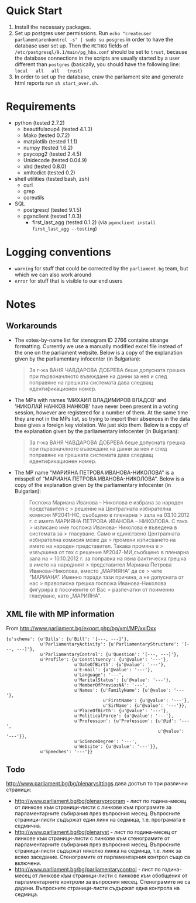 # Quick Start

 1. Install the necessary packages.
 2. Set up postgres user permissions. Run
    `echo "createuser parlamentarenkontrol -s" | sudo su posgres` in order to
    have the database user set up. Then the `METHOD` fields of
    `/etc/postgresql/9.1/main/pg_hba.conf` should be set to `trust`, because
    the database connections in the scripts are usually started by a user
    different than `postgres` (basically, you should have the following line:
    `local   all   all   trust`)
 3. In order to set up the database, craw the parliament site and generate html
    reports run `sh start_over.sh`.

# Requirements

 - python (tested 2.7.2)
   - beautifulsoup4 (tested 4.1.3)
   - Mako (tested 0.7.2)
   - matplotlib (tested 1.1.1)
   - numpy (tested 1.6.2)
   - psycopg2 (tested 2.4.5)
   - Unidecode (tested 0.04.9)
   - xlrd (tested 0.8.0)
   - xmltodict (tested 0.2)
 - shell utilities (tested bash, zsh)
   - curl
   - grep
   - coreutils
 - SQL
   - postgresql (tested 9.1.5)
   - pgxnclient (tested 1.0.3)
     - first_last_agg (tested 0.1.2) (via `pgxnclient install first_last_agg --testing`)

# Logging conventions

 - `warning` for stuff that could be corrected by the `parliament.bg` team, but
   which we can also work around
 - `error` for stuff that is visible to our end users

# Notes

## Workarounds

*   The votes-by-name list for stenogram ID 2766 contains strange formatting.
    Currently we use a manually modified excel file instead of the one on the
    parliament website. Below is a copy of the explanation given by the
    parliamentary infocenter (in Bulgarian):

    > За г-жа ВАНЯ ЧАВДАРОВА ДОБРЕВА беше допусната грешка при първоначлното
въвеждане на данни за нея и след поправяне на грешката системата дава следващ
идентификационен номер.

*   The MPs with names 'МИХАИЛ ВЛАДИМИРОВ ВЛАДОВ' and 'НИКОЛАЙ НАНКОВ НАНКОВ'
    have never been present in a voting session, however are registered for a
    number of them. At the same time they are not in the MPs list, so trying to
    import their absences in the data base gives a foreign key violation. We
    just skip them. Below is a copy of the explanation given by the
    parliamentary infocenter (in Bulgarian):

    > За г-жа ВАНЯ ЧАВДАРОВА ДОБРЕВА беше допусната грешка при първоначлното
въвеждане на данни за нея и след поправяне на грешката системата дава следващ
идентификационен номер.

*   The MP name "МАРИЯНА ПЕТРОВА ИВАНОВА-НИКОЛОВА" is a misspell of "МАРИАНА
    ПЕТРОВА ИВАНОВА-НИКОЛОВА". Below is a copy of the explanation given by the
    parliamentary infocenter (in Bulgarian):

    > Госпожа Мариана Иванова – Николова е избрана за народен представител с >
решение на Централната избирателна комисия №2041-НС, съобщено в пленарна > зала
на 03.10.2012 г. с името МАРИЯНА ПЕТРОВА ИВАНОВА – НИКОЛОВА.  С така > изписано
име госпожа Иванова- Николова е въведена в системата за > гласуване. Само и
единствено Централната избирателна комисия може да > промени изписването на
името на народен представител. Такава промяна е > извършена от тях с решение
№2047-МИ,съобщено в пленарна зала на > 10.10.2012 г. за поправка на явна
фактическа грешка в името на народният > представител Мариана Петрова
Иванова-Николова, вместо „МАРИЯНА” да се > чете ”МАРИАНА”. Именно поради тази
причина, а не допусната от нас > правописна грешка госпожа Иванова-Николова
фигурира в посочените от Вас > разпечатки от поименно гласуване, като
„МАРИЯНА".

## XML file with MP information 

From http://www.parliament.bg/export.php/bg/xml/MP/xxIDxx 

```
{u'schema': {u'Bills': {u'Bill': '[---, ---]'},
             u'ParliamentaryActivity': {u'ParliamentaryStructure': '[---, ---]'},
             u'ParliamentaryControl': {u'Question': '[---, ---]'},
             u'Profile': {u'Constituency': {u'@value': '---'},
                          u'DateOfBirth': {u'@value': '---'},
                          u'E-mail': {u'@value': '---'},
                          u'Language': '---',
                          u'MaritalStatus': {u'@value': '---'},
                          u'MemberOfPreviosNA': '---',
                          u'Names': {u'FamilyName': {u'@value': '---'},
                                     u'FirstName': {u'@value': '---'},
                                     u'SirName': {u'@value': '---'}},
                          u'PlaceOfBirth': {u'@value': '---'},
                          u'PoliticalForce': {u'@value': '---'},
                          u'Profession': {u'Profession': {u'@id': '---',
                                                          u'@value': '---'}},
                          u'ScienceDegree': '---',
                          u'Website': {u'@value': '---'}},
             u'Speeches': '---'}}
```

## Todo

http://www.parliament.bg/bg/plenarysittings дава достъп то три различни
страници:

 - http://www.parliament.bg/bg/plenaryprogram - лист по година-месец от
   линкове към страници-листи с линкове към програмите за парламентарните
   събирания през въпросния месец. Въпросните страници-листи съдържат един линк
   на седмица, т.е. програмата е седмична.
 - http://www.parliament.bg/bg/plenaryst - лист по година-месец от
   линкове към страници-листи с линкове към стенограмите от парламентарните
   събирания през въпросния месец. Въпросните страници-листи съдържат няколко
   линка на седмица, т.е. линк за всяко заседание. Стенограмите от
   парламентарния контрол също са включени.
 - http://www.parliament.bg/bg/parliamentarycontrol - лист по година-месец от
   линкове към страници-листи с линкове към обобщения от парламентарните
   контроли за въпросния месец. Стенограмите не са дадени. Въпросните
   страници-листи съдържат една контрола на седмица.
